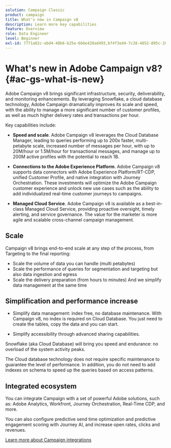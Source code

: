 ```yaml
---
solution: Campaign Classic
product: campaign
title: What's new in Campaign v8
description: Learn more key capabilities
feature: Overview
role: Data Engineer
level: Beginner
exl-id: 7771a02c-ebd4-48b6-b25e-6b6e420ad493,bf4f3ed4-7c28-4852-895c-200766424f30
---
```

# What's new in Adobe Campaign v8? {#ac-gs-what-is-new}

Adobe Campaign v8 brings significant infrastructure, security, deliverability, and monitoring enhancements. By leveraging Snowflake, a cloud database technology, Adobe Campaign dramatically improves its scale and speed, with the ability to manage a more significant number of customer profiles, as well as much higher delivery rates and transactions per hour. 

Key capabilities include:

* **Speed and scale**. Adobe Campaign v8 leverages the Cloud Database Manager, leading to queries performing up to 200x faster, multi-petabyte scale, increased number of messages per hour, with up to 20M/hour or 1.5M/hour for transactional messages, and manage up to 200M active profiles with the potential to reach 1B.

* **Connections to the Adobe Experience Platform**. Adobe Campaign v8 supports data connectors with Adobe Experience Platform/RT-CDP, unified Customer Profile, and native integration with Journey Orchestration. These investments will optimize the Adobe Campaign customer experience and unlock new use cases such as the ability to add individualized real-time customer journeys to campaigns.

* **Managed Cloud Service**. Adobe Campaign v8 is available as a best-in-class Managed Cloud Service, providing proactive oversight, timely alerting, and service governance. The value for the marketer is more agile and scalable cross-channel campaign management.

## Scale

Campaign v8 brings end-to-end scale at any step of the process, from Targeting to the final reporting:

* Scale the volume of data you can handle (multi petabytes)
* Scale the performance of queries for segmentation and targeting but also data ingestion and egress
* Scale the delivery preparation (from hours to minutes)
And we simplify data management at the same time

## Simplification and performance increase

* Simplify data management: index free, no database maintenance. With Campaign v8, no index is required on Cloud Database. You just need to create the tables, copy the data and you can start.

* Simplify accessibility through advanced sharing capabilities.

Snowflake (aka Cloud Database) will bring you speed and endurance: no overload of the system activity peaks. 

The Cloud database technology does not require specific maintenance to guarantee the level of performance. In addition, you do not need to add indexes on schema to speed up the queries based on access patterns. 

## Integrated ecosystem

You can integrate Campaign with a set of powerful Adobe solutions, such as: Adobe Analytics, Workfront, Journey Orchestration, Real-Time CDP, and more.

You can also configure predictive send time optimization and predictive engagement scoring with Journey AI, and increase open rates, clicks and revenues.

[Learn more about Campaign integrations](integration.md)
